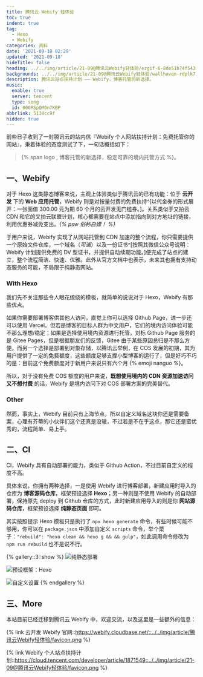 ```yaml
---
title: 腾讯云 Webify 轻体验
toc: true
indent: true
tag:
  - Hexo
  - Webify
categories: 资料
date: '2021-09-18 02:29'
updated: '2021-09-18'
hideTitle: false
headimg: ../../img/article/21-09@腾讯云Webify轻体验/ezgif-6-8de51b74f543.webp
backgrounds: ../../img/article/21-09@腾讯云Webify轻体验/wallhaven-rdplk7.jpg
description: 腾讯云站点扶持计划 —— Webify，博客托管的新选择。
music:
  enable: true
  server: tencent
  type: song
  id: 000RSpQM0n7KBP
abbrlink: 5134cc9f
hidden: true
---
```


前些日子收到了一封腾讯云的站内信『Webify 个人网站扶持计划：免费托管你的网站』，秉着体验的态度测试了下，一句话概括如下：

> {% span logo , 博客托管的新选择，稳定可靠的境内托管方式 %}。

## 一、Webify

对于 Hexo 这类静态博客来说，主观上体验类似于腾讯云的已有功能：位于 **云开发** 下的 **Web 应用托管**，Webify 则是对按量付费的免费扶持^[以代金券的形式展开：一张面值 300.00 元为期 60 个月的云开发无门槛券。]。关系类似于又拍云 CDN 和它的又拍云联盟计划，核心都需要在站点中添加指向到对方地址的链接，利用优惠券减免支出。*{% psw 俗称白嫖！ %}*

于用户来说，Webify 实现了从网站托管到 CDN 加速的整个流程，你只需要提供一个原始文件仓库，一个域名（*可选*）以及一份证书^[按照其微信公众号说明：Webify 计划提供免费的 DV 型证书，并提供自动续期功能。]便完成了站点的建立，整个流程简洁、快速、优雅。此外从官方文档中也表示，未来其也拥有支持动态服务的可能，不局限于纯静态网站。

### With Hexo

我们先不关注那些令人眼花缭绕的模板，就简单的说说对于 Hexo，Webify 有那些优点。

如果你需要部署博客供其他人访问，直觉上你可以选择 Github Page，进一步还可以使用 Vercel。但若是博客的目标人群为中文用户，它们的境内访问体验可能不那么理想/稳定；如果是选择使用境内资源进行托管，对标 Github Page 服务的是 Gitee Pages，但是根据朋友们的反馈，Gitee 由于某些原因总归是不那么方便。而另一个选择是部署到对象存储，以腾讯云举例，在 COS 发展的初期，其为用户提供了一定的免费额度，这些额度足够支撑小型博客的运行了，但是好巧不巧的是：目前这个免费额度对于新用户来说只有六个月 {% emoji nanguo %}。

所以，对于没有免费 COS 额度的用户来说，**既想使用境内的 CDN 资源加速访问又不想付费** 的话，Webify 是境内访问下对 COS 部署方案的完美替代。

### Other

然而，事实上，Webify 目前只有上海节点，所以自定义域名这块你还是需要备案，心理有芥蒂的小伙伴们这个还真是没辙，不过若是不在乎这点，那它还是蛮优秀的，流程简单、易上手。

## 二、CI

CI，Webify 具有自动部署的能力，类似于 Github Action，不过目前自定义的程度不高。

具体来说，你拥有两种选择，一是使用 Webify 进行博客部署，新建应用时导入的仓库为 **博客源码仓库**，框架预设选择 **Hexo**；另一种则是不使用 Webify 的自动部署，保持原先 deploy 到 Github 仓库的方式，此时新建应用导入的则是你 **网站源码仓库**，框架预设选择 **纯静态页面** 即可。

其实按照提示 Hexo 模板只是执行了 `npx hexo generate` 命令，有些时候可能不够用，你可以在 `package.json` 中添加自定义 `scripts` 命令，举个栗子：`"rebuild": "hexo clean && hexo g && && gulp"`，如此调用命令修改为 `npm run rebuild` 也不是说不行。

{% gallery::3::show %}
![纯静态部署](../../img/article/腾讯云Webify轻体验/image-20210918015250502.png)

![预设框架：Hexo](../../img/article/腾讯云Webify轻体验/image-20210918015319447.png)

![自定义设置](../../img/article/腾讯云Webify轻体验/image-20210918015341483.png)
{% endgallery %}

## 三、More

本站目前已经迁移到腾讯云 Webify 中，欢迎交流，以及这里是一些额外的信息：

<style>
.link-card .left img {
  border-radius: 50%;
}
</style>  

{% link 云开发 Webify 官网::https://webify.cloudbase.net/::../../img/article/腾讯云Webify轻体验/favicon.png %}

{% link Webify 个人站点扶持计划::https://cloud.tencent.com/developer/article/1871549::../../img/article/21-09@腾讯云Webify轻体验/favicon.png %}
